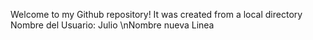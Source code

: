 Welcome to my Github repository! It was created from a local directory
Nombre del Usuario: Julio
\nNombre nueva Linea
